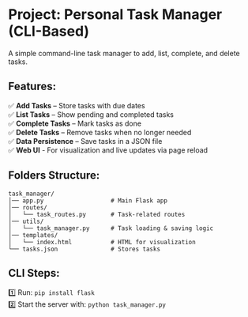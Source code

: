 # Project: Personal Task Manager (CLI-Based)
A simple command-line task manager to add, list, complete, and delete tasks.
## Features:
✅ **Add Tasks** – Store tasks with due dates \
✅ **List Tasks** – Show pending and completed tasks \
✅ **Complete Tasks** – Mark tasks as done \
✅ **Delete Tasks** – Remove tasks when no longer needed \
✅ **Data Persistence** – Save tasks in a JSON file \
✅ **Web UI** - For visualization and live updates via page reload 

## Folders Structure:
```
task_manager/
│── app.py                   # Main Flask app
│── routes/
│   └── task_routes.py       # Task-related routes
│── utils/
│   └── task_manager.py      # Task loading & saving logic
│── templates/
│   └── index.html           # HTML for visualization
└── tasks.json               # Stores tasks
```
## CLI Steps:
1️⃣ Run: ```pip install flask``` \
2️⃣ Start the server with: ```python task_manager.py```

